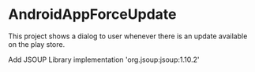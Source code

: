# AndroidAppForceUpdate
This project shows a dialog to user whenever there is an update available on the play store.

Add JSOUP Library
implementation 'org.jsoup:jsoup:1.10.2'

